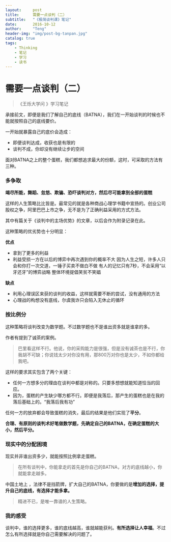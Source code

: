 ```yaml
---
layout:     post
title:      需要一点谈判（二）
subtitle:   "《极简谈判课》笔记"
date:       2016-10-12
author:     "Teng"
header-img: "img/post-bg-tanpan.jpg"
catalog: true
tags:
    - Thinking
    - 笔记
    - 学习
    - 读书
---
```


# 需要一点谈判（二）

> 《王烁大学问 》学习笔记

承接前文，即便是我们了解自己的底线（BATNA），我们在一开始谈判的时候也不能就按照自己的底线要价。

一开始就暴露自己的底价会造成：

- 即便谈判达成，收获也是有限的
- 谈判不成，你却没有继续让步的空间

面对BATNA之上的整个蛋糕，我们都想追求最大的份额，这时，可采取的方法有三种。

### 多争取

**竭尽所能，舞蹈、忽悠、欺骗、恐吓谈判对方，然后尽可能拿到全部的蛋糕**

这样的人生策略比比皆是。最常见的就是各种商战心理学书籍中宣扬的。创业公司股权之争，阿里巴巴上市之争，无不是为了正确利益采用的方式方法。

其中有篇关于《谈判中的主场优势》的文章，以后会作为附录记录在此。

这种策略的优劣势也十分明显：

**优点**

- 拿到了更多的利益
- 利益受损一方在以后的博弈中再次遇到你的概率不大
	因为人生之短，许多人只会和你打一次交道，一锤子买卖不做白不做
	有人的记忆只有7秒，不会采用“以牙还牙”的博弈战略
	整体环境提倡笑贫不笑娼

**缺点**

- 利用心理误区来获的谈判的收益，这样就需要不断的尝试，没有通用的方法
- 心理战的构想没有底线，尔虞我诈只会陷入无休止的循环

### 按比例分

这种策略将谈判改变为数学题。不过数学题也不是谁出资多就是谁拿的多。

作者有提到了诚茶的案例。

> 巴里看这样不行。他说，你的采购能力是很强，但是没有诚茶也是不行，你我胡不可缺；你说钱太少对你没有用，那800万对你也是太少，不如你都给我吧。

这样的要求其实包含了两个关键：

- 任何一方想多分的理由在谈判中都是对称的。只要多想想就能知道恰当的回应。
- 因为，蛋糕的产生缺少哪方都不行。即便是我落后，那产生的蛋糕也是在我的落后基础上的。“我落后我有功”

任何一方的放弃都会导致蛋糕的消失，最后的结果是他们实现了**平分**。

**合理、有原则的谈判术好笔做数学题，先确定自己的BATNA，在确定蛋糕的大小，然后平分。**


### 现实中的分配困境

现实并非谁出资多少，就能按照比例拿走蛋糕。

> 在所有谈判中，你能拿走的首先是你自己的BATNA，对方的底线越小，你就能拿走越多。

中国土地上 ，法律不是挡箭牌，扩大自己的BATNA，你要做的是**增加的选择，提升自己的底线，有选择才能多拿。**

> 精进不已，是唯一靠谱的人生策略。

### 我的感受

谈判中，谁的选择更多，谁的底线越高，谁就越能获利。**有所选择让人幸福**。不过怎么有所选择就是你自己需要解决的问题了。








